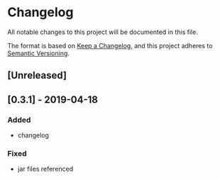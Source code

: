 # Changelog
All notable changes to this project will be documented in this file.

The format is based on [Keep a Changelog](https://keepachangelog.com/en/1.0.0/),
and this project adheres to [Semantic Versioning](https://semver.org/spec/v2.0.0.html).

## [Unreleased]

## [0.3.1] - 2019-04-18
### Added
- changelog

### Fixed
- jar files referenced

<!-- [Unreleased]: https://github.com/olivierlacan/keep-a-changelog/compare/v1.0.0...HEAD -->
<!-- [0.0.2]: https://github.com/olivierlacan/keep-a-changelog/compare/v0.0.1...v0.0.2 -->
<!-- [0.0.1]: https://github.com/olivierlacan/keep-a-changelog/releases/tag/v0.0.1 -->
